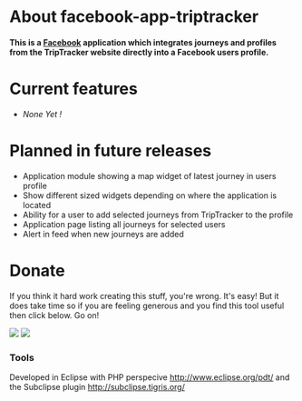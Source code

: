# About facebook-app-triptracker #

#### This is a [Facebook](Facebook.md) application which integrates journeys and profiles from the TripTracker website directly into a Facebook users profile. ####

# Current features #

  * _None Yet !_

# Planned in future releases #

  * Application module showing a map widget of latest journey in users profile
  * Show different sized widgets depending on where the application is located
  * Ability for a user to add selected journeys from TripTracker to the profile
  * Application page listing all journeys for selected users
  * Alert in feed when new journeys are added

# Donate #

If you think it hard work creating this stuff, you're wrong. It's easy! But it does take time so if you are feeling generous and you find this tool useful then click below. Go on!

[![](http://www.paypal.com/en_GB/i/logo/PayPal_mark_37x23.gif)](https://www.paypal.com/cgi-bin/webscr?cmd=_xclick&business=benn%40eichhorn%2eas&item_name=Facebook%20TripTracker%20Application&no_shipping=1&return=http%3a%2f%2fcode%2egoogle%2ecom%2fp%2ffacebook%2dapp%2dtriptracker%2f&cancel_return=http%3a%2f%2fcode%2egoogle%2ecom%2fp%2ffacebook%2dapp%2dtriptracker%2f&no_note=1&tax=0&currency_code=GBP&lc=GB&bn=PP%2dDonationsBF&charset=UTF%2d8) [![](http://www.paypal.com/en_US/i/btn/x-click-but21.gif)](https://www.paypal.com/cgi-bin/webscr?cmd=_xclick&business=benn%40eichhorn%2eas&item_name=Facebook%20TripTracker%20Application&no_shipping=1&return=http%3a%2f%2fcode%2egoogle%2ecom%2fp%2ffacebook%2dapp%2dtriptracker%2f&cancel_return=http%3a%2f%2fcode%2egoogle%2ecom%2fp%2ffacebook%2dapp%2dtriptracker%2f&no_note=1&tax=0&currency_code=GBP&lc=GB&bn=PP%2dDonationsBF&charset=UTF%2d8)

### Tools ###

Developed in Eclipse with PHP perspecive
http://www.eclipse.org/pdt/
and the Subclipse plugin
http://subclipse.tigris.org/